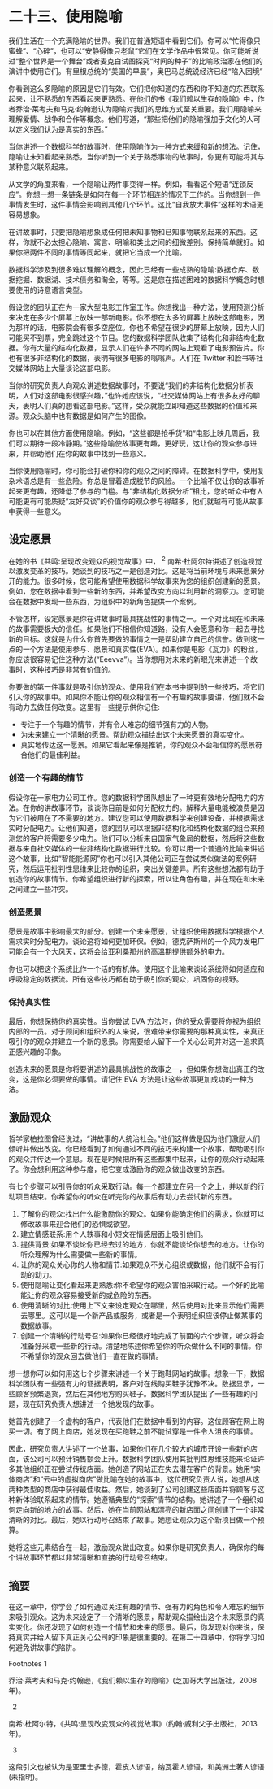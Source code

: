 # 二十三、使用隐喻

我们生活在一个充满隐喻的世界。我们在普通短语中看到它们。你可以“忙得像只蜜蜂”、“心碎”，也可以“安静得像只老鼠”它们在文学作品中很常见。你可能听说过“整个世界是一个舞台”或者麦克白试图探究“时间的种子”的比喻政治家在他们的演讲中使用它们。有里根总统的“美国的早晨”，奥巴马总统说经济已经“陷入困境”

你看到这么多隐喻的原因是它们有效。它们把你知道的东西和你不知道的东西联系起来，让不熟悉的东西看起来更熟悉。在他们的书《我们赖以生存的隐喻》中，作者乔治·莱考夫和马克·约翰逊认为隐喻对我们的思维方式至关重要。我们用隐喻来理解爱情、战争和合作等概念。他们写道，“那些把他们的隐喻强加于文化的人可以定义我们认为是真实的东西。”

当你讲述一个数据科学的故事时，使用隐喻作为一种方式来缓和新的想法。记住，隐喻让未知看起来熟悉，当你听到一个关于熟悉事物的故事时，你更有可能将其与某种意义联系起来。

从文学的角度来看，一个隐喻让两件事变得一样。例如，看看这个短语“连锁反应”。你想一想一条链条是如何在每一个环节相连的情况下工作的。当你想到一件事情发生时，这件事情会影响到其他几个环节。这比“自我放大事件”这样的术语更容易想象。

在讲故事时，只要把隐喻想象成任何把未知事物和已知事物联系起来的东西。这样，你就不必太担心隐喻、寓言、明喻和类比之间的细微差别。保持简单就好。如果你把两件不同的事情等同起来，就把它当成一个比喻。

数据科学涉及到很多难以理解的概念，因此已经有一些成熟的隐喻:数据仓库、数据挖掘、数据湖、技术债务和淘金，等等。这是您在描述困难的数据科学概念时想要使用的诗意语言类型。

假设您的团队正在为一家大型电影工作室工作。你想找出一种方法，使用预测分析来决定在多少个屏幕上放映一部新电影。你不想在太多的屏幕上放映这部电影，因为那样的话，电影院会有很多空座位。你也不希望在很少的屏幕上放映，因为人们可能买不到票，完全跳过这个节目。您的数据科学团队收集了结构化和非结构化数据。你有大量的结构化数据，显示人们在许多不同的网站上观看了电影预告片。你也有很多非结构化的数据，表明有很多电影的嗡嗡声。人们在 Twitter 和脸书等社交媒体网站上大量谈论这部电影。

当你的研究负责人向观众讲述数据故事时，不要说“我们的非结构化数据分析表明，人们对这部电影很感兴趣，”也许她应该说，“社交媒体网站上有很多友好的聊天，表明人们真的想看这部电影。”这样，受众就能立即知道这些数据的价值和来源。观众头脑中也有数据是如何产生的图像。

你也可以在其他方面使用隐喻。例如，“这些都是抢手货”和“电影上映几周后，我们可以期待一段冷静期。”这些隐喻使故事更有趣，更好玩，这让你的观众参与进来，并帮助他们在你的故事中找到一些意义。

当你使用隐喻时，你可能会打破你和你的观众之间的障碍。在数据科学中，使用复杂术语总是有一些危险。你总是冒着造成脱节的风险。一个比喻不仅让你的故事听起来更有趣，还降低了参与的门槛。与“非结构化数据分析”相比，您的听众中有人可能更有可能质疑“友好交谈”的价值你的观众参与得越多，他们就越有可能从故事中获得一些意义。

## 设定愿景

在她的书《共鸣:呈现改变观众的视觉故事》中， <sup>2</sup> 南希·杜阿尔特讲述了创造视觉以激发变革的技巧。她谈到的技巧之一是创造对比。这是将当前环境与未来愿景分开的能力。很多时候，您可能希望使用数据科学故事来为您的组织创建新的愿景。例如，您在数据中看到一些新的东西，并希望改变方向以利用新的洞察力。您可能会在数据中发现一些东西，为组织中的新角色提供一个案例。

不管怎样，设定愿景是你在讲故事时最具挑战性的事情之一。一个对比现在和未来的故事需要极大的信任。如果他们不相信你知道路，没有人会愿意和你一起去寻找新的目标。这就是为什么你首先要做的事情之一是帮助建立自己的信誉。做到这一点的一个方法是使用参与、愿景和真实性(EVA)。如果你是电影《瓦力》的粉丝，你应该很容易记住这种方法(“Eeevva”)。当你想用对未来的新眼光来讲述一个故事时，这种技巧是非常有价值的。

你要做的第一件事就是吸引你的观众。使用我们在本书中提到的一些技巧，将它们引入你的故事中。如果你不能让你的观众相信有一个有趣的故事要讲，他们就不会有动力去做任何改变。这里有一些提示供你记住:

*   专注于一个有趣的情节，并有令人难忘的细节强有力的人物。
*   为未来建立一个清晰的愿景。帮助观众描绘出这个未来愿景的真实变化。
*   真实地传达这一愿景。如果它看起来像是推销，你的观众不会相信你的愿景符合他们的最佳利益。

### 创造一个有趣的情节

假设你在一家电力公司工作。您的数据科学团队想出了一种更有效地分配电力的方法。在你的讲故事环节，谈谈你目前是如何分配权力的。解释大量电能被浪费是因为它们被用在了不需要的地方。建议您可以使用数据科学来创建设备，并根据需求实时分配电力。让他们知道，您的团队可以根据非结构化和结构化数据的组合来预测您的客户将需要多少电力。他们可以分析来自国家气象局的数据，然后将这些数据与来自社交媒体的一些非结构化数据进行比较。你可以用一个普通的比喻来讲述这个故事，比如“智能能源网”你也可以引入其他公司正在尝试类似做法的案例研究，然后运用批判性思维来比较你的组织，突出关键差异。所有这些想法都有助于创造你的故事情节。你希望组织进行新的探索，所以让角色有趣，并在现在和未来之间建立一些冲突。

### 创造愿景

愿景是故事中影响最大的部分。创建一个未来愿景，让组织使用数据科学根据个人需求实时分配电力。谈论这将如何更加环保。例如，德克萨斯州的一个风力发电厂可能会有一个大风天，这将会给亚利桑那州的高温期提供额外的电力。

你也可以把这个系统比作一个活的有机体。使用这个比喻来谈论系统将如何适应和呼吸稳定的数据流。所有这些技巧都有助于吸引你的观众，巩固你的视野。

### 保持真实性

最后，你想保持你的真实性。当你尝试 EVA 方法时，你的受众需要将你视为组织内部的一员。对于顾问和组织外的人来说，很难带来你需要的那种真实性，来真正吸引你的观众并建立一个新的愿景。你需要给人留下一个关心公司并对这一追求真正感兴趣的印象。

创造未来的愿景是你将要讲述的最具挑战性的故事之一，但如果你想做出真正的改变，这是你必须要做的事情。请记住 EVA 方法是让这些故事更加成功的一种方法。

## 激励观众

哲学家柏拉图曾经说过，“讲故事的人统治社会。”他们这样做是因为他们激励人们倾听并做出改变。你已经看到了如何通过不同的技巧来构建一个故事，帮助吸引你的观众并传达一个意思。现在是时候把所有这些都集中起来，让你的观众行动起来了。你会想利用这种参与度，把它变成激励你的观众做出改变的东西。

有七个步骤可以引导你的听众采取行动。每一个都建立在另一个之上，并以新的行动项目结束。你希望你的听众在听完你的故事后有动力去尝试新的东西。

1.  了解你的观众:找出什么能激励你的观众。如果你能确定他们的需求，你就可以修改故事来迎合他们的恐惧或欲望。
2.  建立情感联系:用个人轶事和小短文在情感层面上吸引他们。
3.  提供背景:如果不谈论你已经去过的地方，你就不能谈论你想去的地方。让你的听众理解为什么需要做一些新的事情。
4.  让你的观众关心你的人物和情节:如果观众不关心组织或数据，他们就不会有行动的动力。
5.  使用隐喻让变化看起来更熟悉:你不希望你的观众害怕采取行动。一个好的比喻能让你的观众容易接受新的或危险的东西。
6.  使用清晰的对比:使用上下文来设定观众在哪里，然后使用对比来显示他们需要去哪里。这可以是一个新产品或服务，或者是一个表明组织应该停止做某事的数据故事。
7.  创建一个清晰的行动号召:如果你已经很好地完成了前面的六个步骤，听众将会准备好采取一些新的行动。清楚地陈述你希望你的听众做什么不同的事情。你不希望你的观众回去做他们一直在做的事情。

想一想你可以如何用这七个步骤来讲述一个关于跑鞋网站的故事。想象一下，数据科学团队有一些强有力的证据表明，客户对在线购买鞋子犹豫不决。数据显示，一些顾客频繁退货，然后在其他地方购买鞋子。数据科学团队提出了一些有趣的问题，现在研究负责人想讲述一个她发现的故事。

她首先创建了一个虚构的客户，代表他们在数据中看到的内容。这位顾客在网上购买一切。有了网上商店，她发现在买跑鞋之前不能试穿是一件令人沮丧的事情。

因此，研究负责人讲述了一个故事，如果他们在几个较大的城市开设一些新的店面，该公司可以预计销售额会上升。数据科学团队使用其批判性思维技能来论证许多其他组织正在尝试传统店面。她创造了网站正在失去潜在客户的背景。她用“实体商店”和“云中的虚拟商店”做比喻在她的故事中，这位研究负责人说，她想从这两种类型的商店中获得最佳收益。然后，她谈到了公司创建这些店面并将顾客与这种新体验联系起来的情节。她遵循典型的“探索”情节的结构。她讲述了一个组织如何走向新的地方的故事。然后，她在当前网站和漂亮的新店面之间创建了一个非常清晰的对比。最后，她以行动号召结束了故事。她想让观众为这个新项目做一个预算。

她将这些元素结合在一起，激励观众做出改变。如果你是研究负责人，确保你的每个讲故事环节都以非常清晰和直接的行动号召结束。

## 摘要

在这一章中，你学会了如何通过关注有趣的情节、强有力的角色和令人难忘的细节来吸引观众。这为未来设定了一个清晰的愿景，帮助观众描绘出这个未来愿景的真实变化。你还发现了如何创造一个情节和未来的愿景。最后，你发现对你来说，保持真实并给人留下真正关心公司的印象是很重要的。在第二十四章中，你将学习如何避免讲故事的陷阱。

Footnotes 1

乔治·莱考夫和马克·约翰逊，《我们赖以生存的隐喻》(芝加哥大学出版社，2008 年)。

  2

南希·杜阿尔特，《共鸣:呈现改变观众的视觉故事》(约翰·威利父子出版社，2013 年)。

  3

这段引文也被认为是亚里士多德，霍皮人谚语，纳瓦霍人谚语，和美洲土著人谚语(未指明)。